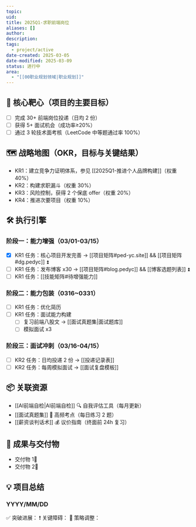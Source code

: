 ```yaml
---
topic: 
uid: 
title: 2025Q1-求职前端岗位
aliases: []
author: 
description: 
tags:
  - project/active
date-created: 2025-03-05
date-modified: 2025-03-09
status: 进行中
area:
  - "[[00职业规划领域|职业规划]]"
---
```


## 🎯 核心靶心（项目的主要目标）

- [ ] 完成 30+ 前端岗位投递（日均 2 份）
- [ ] 获得 5+ 面试机会（成功率≥20%）
- [ ] 通过 3 轮技术面考核（LeetCode 中等题通过率 100%）

## 🗺️ 战略地图（OKR，目标与关键结果）

- KR1：建立竞争力证明体系，参见 [[2025Q1-推进个人品牌构建]]（权重 40%）
- KR2：构建求职漏斗（权重 30%）
- KR3：风险控制，获得 2 个保底 offer（权重 20%）
- KR4：推进次要项目（权重 10%）

## 🛠️ 执行引擎

### 阶段一：能力增强（03/01-03/15）

- [x] KR1 任务：核心项目开发完善 → [[项目矩阵#ped-yc.site]] && [[项目矩阵#dg.pedyc]] ⏫
- [ ] KR1 任务：发布博客 x30 → [[项目矩阵#blog.pedyc]] && [[博客选题列表]] ⏫
- [ ] KR1 任务：[[技能矩阵#待增强能力]]

### 阶段二：能力包装（0316~0331）

- [ ] KR1 任务：优化简历
- [ ] KR1 任务：面试能力构建
	- [ ] 复习前端八股文 → [[面试真题集|面试题库]]
	- [ ] 模拟面试 x3

### 阶段三：面试冲刺（03/16-04/15）

- [ ] KR2 任务：日均投递 2 份 → [[投递记录表]]
- [ ] KR2 任务：每周模拟面试 → [[面试复盘模板]]

## 📦 关联资源

- [[AI前端自检|AI前端自检]] 🔍 自我评估工具（每月更新）
- [[面试真题集]] 💼 高频考点（每日练习 2 题）
- [[薪资谈判话术]] 💰 议价指南（终面前 24h 复习）

## 🧩 成果与交付物

- 交付物 1💎
- 交付物 2💎

## 💡 项目总结

### YYYY/MM/DD

✅ 突破进展：
❗️ 关键障碍：
🔄 策略调整：
